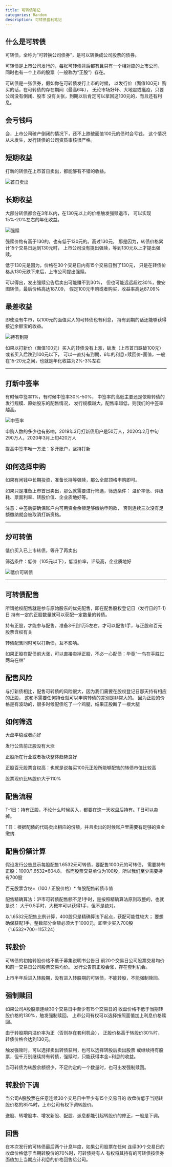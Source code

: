```yaml
---
title: 可转债笔记
categories: Random
description: 可转债套利笔记
---
```



## 什么是可转债

可转债，全称为“可转换公司债券”，是可以转换成公司股票的债券。

可转债是上市公司发行的，每张可转债背后都有且只有一个相对应的上市公司，
同时也有一个上市的股票（一般称为“正股”）存在。

可转债是一张债券，假如你在可转债发行上市的时候，
以发行价（面值100元）购买的话，在可转债的存在期间（最高6年），
无论市场好坏、大地震或瘟疫，只要公司没有倒闭、股市
没有关张，到期以后肯定可以拿回这100元的，而且还有利息。

## 会亏钱吗

会，上市公司破产倒闭的情况下，还不上跌破面值100元的债时会亏钱，
这个情况从未发生，发行转债的公司资质审核很严格。

## 短期收益

打新的转债在上市首日卖出，都能够有不错的收益。

<!-- more -->

![首日卖出](/assets/posts-img/20200309/Snipaste_2020-03-10_10-27-34.png)

## 长期收益

大部分转债都会在3年以内，在130元以上的价格触发强赎退市，
可以实现15%-20%左右的年化收益。

![强赎](/assets/posts-img/20200309/Snipaste_2020-03-10_10-17-19.png)

强赎价格有高于130的，也有低于130元的。高过130元，
那是因为，转债价格累计15个交易日达到130元时，
上市公司没有提出强赎，等到130元以上才提出强赎。

低于130元是因为，价格在30个交易日内有15个交易日到了130元，
只是在转债价格从130元跌下来后，上市公司提出强赎。

可以得出，发出强赎公告后卖出可能赚不到30%，
但也可能远远超过30%，像安图转债，最后价格高达187.09，
假定100元申购或者购买，收益率高达87.09%


## 最差收益

即使没有牛市，以100元的面值买入的可转债也有利息，
持有到期的话还能够获得接近余额宝的收益。

![持有到期](/assets/posts-img/20200309/Snipaste_2020-03-10_11-00-57.png)

如果以打新价（面值100元）买入的转债没有上涨，破发（上市首日跌破100元）或者买入后跌到100元以下，
可以一直持有到期，6年的利息+赎回价-面值，一般在15-20元之间，也就是年化收益为2%-3%左右


---


## 打新中签率

有时候中签率1%，有时候中签率30%-50%，
中签率的高低主要还是依赖转债的发行规模、原始股东的配售情况，
发行规模越大，配售率越低，则我们的中签率越高。

![中签率](/assets/posts-img/20200309/Snipaste_2020-03-10_10-30-43.png)

申购人数的多少也有影响，2019年3月打新债用户是50万人，2020年2月中旬290万人，2020年3月上旬420万人

提高中签率唯一方法：多开账户，坚持打新


## 如何选择申购

如果有闲钱中长期投资，准备长持等强赎，那么全部顶格申购即可。

如果只是准备上市首日卖出，那么就需要进行筛选，筛选条件：
溢价率低、评级耗、票面利率、转股价值、企业质地好等。

注意：中签后要确保账户内可用资金余额足够缴纳申购款，
否则连续三次没有足额缴纳就会被取消打新资格。


---


## 炒可转债

低价买入已上市转债，等升了再卖出

筛选条件：低价（105元以下），低溢价率，评级高，企业质地好

![低价可转债](/assets/posts-img/20200309/Snipaste_2020-03-11_11-11-24.png)


---


## 可转债配售

所谓抢权配售就是参与原始股东的优先配售，即在配售股权登记日（发行日的T-1）日
持有一定的正股数量就可以获配一定数量的转债。

持有正股，才能参与配售。准备3千到1万5左右，才可以配售1手，与正股和百元股票含权有关

转债配售同时可以打新债，互不影响。

如果正股在配债前大涨，可以直接卖掉正股，不必一心配债：毕竟“一鸟在手胜过两鸟在林”


## 配售风险

与打新债相比，配售可转债的风险很大，因为我们需要在股权登记日那天持有相应的正股，
这和不需要任何持仓就可以申购转债的差别是非常大的。
因为正股的价格是有波动的，很多时候配债吃了一个鸡腿，结果正股断了一根大腿


## 如何筛选

大盘平稳或者向好

发行公告前正股没有大涨

正股所在行业或者板块整体趋势良好

正股百元股票含权高：也就是说每买100元正股所能够配售的转债市值比较高

股票现价比转股价大于110%


## 配售流程

T-1日：持有正股，不论什么时候买入，都要在这一天收盘后持有。T日可以卖掉。

T日：根据配债的代码卖出相应的份额，并且卖出的时候账户里需要有足够的资金缴纳


## 配售份额计算

假设发行公告显示每股配售1.6532元可转债，要配售1000元的可转债，
需要持有正股：1000/1.6532=604.8。
然而股票交易单位为100股，所以我们至少需要持有700股

百元股票含权=（100 / 正股价格）* 每股配售转债市值

配售精确算法：沪市可转债配售额不足1手时，是按照精确算法原则取整的，也就是说：
大于0.5手时，大概率可以获得1手，但不是绝对。

以1.6532元配售比例计算，400股只是精确算法下起点，获配可能性较大；
要想确保获配1手，整数部分金额必须大于1000元，即至少买入700股（1.6532*700=1157.24）


## 转股价

可转债的初始转股价格不低于募集说明书公告日
前20个交易日公司股票交易均价和前一交易日公司股票交易均价。
发行公告前正股会涨，存在套利机会。

上市半年后进入转股期，没有进入转股期的可转债，不能转股，不能强制赎回。

## 强制赎回

如果公司A股股票连续30个交易日中至少有15个交易日的
收盘价格不低于当期转股价格的130%，触发强制赎回。
上市公司有权可以选择按照面值加上利息价格赎回。

由于转股期内溢价率为正（否则存在套利机会），
正股价格高于转股价30%时，转债价格会达到130元。

触发强赎时，可以选择卖出转债获利，也可以选择转股后卖出股票
或继续持有股票，但千万别继续持有转债，强赎时，只能获得本金+利息的收益。

当可转债为转股余额很少，不足约定的一个数量时，也可出发强制赎回。

## 转股价下调

当公司A股股票在任意连续30个交易日中至少有15个交易日的
收盘价低于当期转股价格的85%时，上市公司有权下调转股价。

送股、转增股本、增发新股、配股、派息都能引起转股价的修正，一般是下调。

## 回售

在本次发行的可转债最后两个计息年度，如果公司股票在任何
连续30个交易日的收盘价格低于当期转股价的70%时，可转债持有人
有权将其持有的可转债按债券面值加上当期应计利息的价格回售给公司。